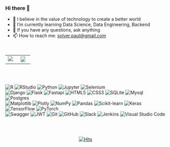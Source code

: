 ### Hi there 👋

- 🙏 I believe in the value of technology to create a better world
- 🌱 I’m currently learning Data Science, Data Engineering, Backend
- 💬 If you have any questions, ask anything
- 📫 How to reach me: solver.paul@gmail.com

<br/>

<!--
**Paul-scpark/Paul-scpark** is a ✨ _special_ ✨ repository because its `README.md` (this file) appears on your GitHub profile.

Here are some ideas to get you started:

- 🔭 I’m currently working on ...
- 🌱 I’m currently learning ...
- 👯 I’m looking to collaborate on ...
- 🤔 I’m looking for help with ...
- 💬 Ask me about ...
- 📫 How to reach me: ...
- 😄 Pronouns: ...
- ⚡ Fun fact: ...
-->

<table id="stats"><tr><td valign="top" width="50%">
<img src="https://github-readme-stats.vercel.app/api?username=Paul-scpark&show_icons=true&count_private=true&hide_border=true&theme=dracula" align="left" />
</td>
<td valign="top" width="50%">
<img src="https://github-readme-stats.vercel.app/api/top-langs/?username=Paul-scpark&hide_border=true&layout=compact&theme=dracula" align="left" style="width: 83%" />
</td></tr>
</table>

<br/>
<br/>

![R](https://img.shields.io/badge/-R-blue?style=flat-square&logo=R)
![RStudio](https://img.shields.io/badge/-RStudio-gray?style=flat-square&logo=RStudio)
![Python](https://img.shields.io/badge/-Python-14354C?style=flat-square&logo=Python)
![Jupyter](https://img.shields.io/badge/-Jupyter-black?style=flat-square&logo=jupyter)
![Selenium](https://img.shields.io/badge/-Selenium-%43B02A?style=flat-square&logo=selenium&logoColor=white) <br/>
![Django](https://img.shields.io/badge/-Django-092E20?style=flat-square&logo=Django)
![Flask](https://img.shields.io/badge/-Flask-%23000?style=flat-square&logo=flask)
![Fastapi](https://img.shields.io/badge/-Fastapi-005571?style=flat-square&logo=Fastapi)
![HTML5](https://img.shields.io/badge/-HTML5-%23E34F26?style=flat-square&logo=html5&logoColor=white)
![CSS3](https://img.shields.io/badge/-CSS3-%231572B6?style=flat-square&logo=css3)
![SQLite](https://img.shields.io/badge/-SQLite-%2307405e?style=flat-square&logo=SQLite)
![Mysql](https://img.shields.io/badge/-Mysql-black?style=flat-square&logo=mysql&logoColor=white)
![Postgres](https://img.shields.io/badge/postgres-%23316192.svg?style=flat-square&logo=Postgresql&logoColor=white) <br/>
![Matplotlib](https://img.shields.io/badge/Matplotlib-%23#ffffff.svg?style=flat-square&logo=Matplotlib&logoColor=white)
![Plotly](https://img.shields.io/badge/Plotly-%233F4F75.svg?style=flat-square&logo=plotly&logoColor=white)
![NumPy](https://img.shields.io/badge/Numpy-%23013243.svg?style=flat-square&logo=numpy&logoColor=white)
![Pandas](https://img.shields.io/badge/Pandas-%23150458.svg?style=flat-square&logo=pandas&logoColor=white)
![Scikit-learn](https://img.shields.io/badge/scikit--learn-%23F7931E.svg?style=flat-square&logo=Scikit-learn&logoColor=white)
![Keras](https://img.shields.io/badge/Keras-%23D00000.svg?style=flat-square&logo=Keras&logoColor=white)
![TensorFlow](https://img.shields.io/badge/TensorFlow-%23FF6F00.svg?style=flat-square&logo=TensorFlow&logoColor=white)
![PyTorch](https://img.shields.io/badge/PyTorch-%23EE4C2C.svg?style=flat-square&logo=PyTorch&logoColor=white) <br/>
![Swagger](https://img.shields.io/badge/-Swagger-%23Clojure?style=flat-square&logo=Swagger&logoColor=white)
![JWT](https://img.shields.io/badge/-JWT-black?style=flat-square&logo=JSONWebTokens)
![Git](https://img.shields.io/badge/-Git-%23F05033?style=flat-square&logo=git&logoColor=white)
![GitHub](https://img.shields.io/badge/-GitHub-%23121011?style=flat-square&logo=github)
![Slack](https://img.shields.io/badge/Slack-4A154B?style=flat-square&logo=slack&logoColor=white)
![Jenkins](https://img.shields.io/badge/Jenkins-%232C5263.svg?style=flat-square&logo=jenkins&logoColor=white)
![Visual Studio Code](https://img.shields.io/badge/Visual%20Studio%20Code-0078d7.svg?style=flat-square&logo=visual-studio-code&logoColor=white)

<br/>
<br/>

<div align=center>

[![Hits](https://hits.seeyoufarm.com/api/count/incr/badge.svg?url=https%3A%2F%2Fgithub.com%2FPaul-scpark&count_bg=%2379C83D&title_bg=%23555555&icon=&icon_color=%23E7E7E7&title=hits&edge_flat=false)](https://hits.seeyoufarm.com)

</div>
